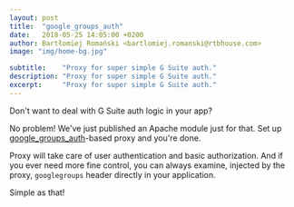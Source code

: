 ```yaml
---
layout: post
title:  "google_groups_auth"
date:   2018-05-25 14:05:00 +0200
author: Bartłomiej Romański <bartlomiej.romanski@rtbhouse.com>
image: "img/home-bg.jpg"

subtitle:    "Proxy for super simple G Suite auth."
description: "Proxy for super simple G Suite auth."
excerpt:     "Proxy for super simple G Suite auth."
---
```


Don't want to deal with G Suite auth logic in your app? 

No problem! We've just published an Apache module just for that. Set up <a href="https://github.com/RTBHOUSE/google_groups_auth">google_groups_auth</a>-based proxy and you're done.

Proxy will take care of user authentication and basic authorization. And if you ever need more fine control, you can always examine, injected by the proxy, `googlegroups` header directly in your application.

Simple as that!

